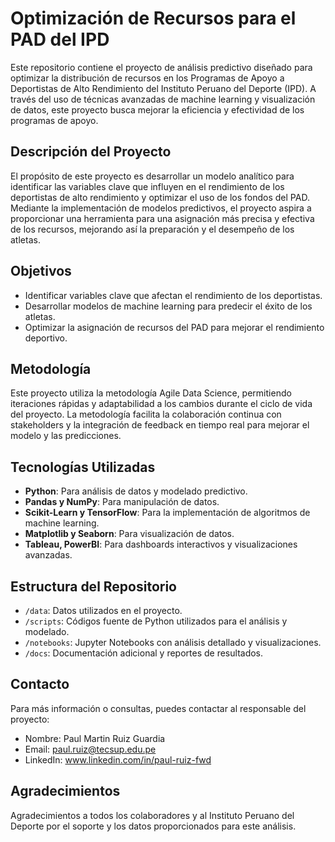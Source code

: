 # Optimización de Recursos para el PAD del IPD

Este repositorio contiene el proyecto de análisis predictivo diseñado para optimizar la distribución de recursos en los Programas de Apoyo a Deportistas de Alto Rendimiento del Instituto Peruano del Deporte (IPD). A través del uso de técnicas avanzadas de machine learning y visualización de datos, este proyecto busca mejorar la eficiencia y efectividad de los programas de apoyo.

## Descripción del Proyecto

El propósito de este proyecto es desarrollar un modelo analítico para identificar las variables clave que influyen en el rendimiento de los deportistas de alto rendimiento y optimizar el uso de los fondos del PAD. Mediante la implementación de modelos predictivos, el proyecto aspira a proporcionar una herramienta para una asignación más precisa y efectiva de los recursos, mejorando así la preparación y el desempeño de los atletas.

## Objetivos

- Identificar variables clave que afectan el rendimiento de los deportistas.
- Desarrollar modelos de machine learning para predecir el éxito de los atletas.
- Optimizar la asignación de recursos del PAD para mejorar el rendimiento deportivo.

## Metodología

Este proyecto utiliza la metodología Agile Data Science, permitiendo iteraciones rápidas y adaptabilidad a los cambios durante el ciclo de vida del proyecto. La metodología facilita la colaboración continua con stakeholders y la integración de feedback en tiempo real para mejorar el modelo y las predicciones.

## Tecnologías Utilizadas

- **Python**: Para análisis de datos y modelado predictivo.
- **Pandas y NumPy**: Para manipulación de datos.
- **Scikit-Learn y TensorFlow**: Para la implementación de algoritmos de machine learning.
- **Matplotlib y Seaborn**: Para visualización de datos.
- **Tableau, PowerBI**: Para dashboards interactivos y visualizaciones avanzadas.

## Estructura del Repositorio

- `/data`: Datos utilizados en el proyecto.
- `/scripts`: Códigos fuente de Python utilizados para el análisis y modelado.
- `/notebooks`: Jupyter Notebooks con análisis detallado y visualizaciones.
- `/docs`: Documentación adicional y reportes de resultados.

## Contacto

Para más información o consultas, puedes contactar al responsable del proyecto:
- Nombre: Paul Martin Ruiz Guardia
- Email: paul.ruiz@tecsup.edu.pe
- LinkedIn: www.linkedin.com/in/paul-ruiz-fwd

## Agradecimientos

Agradecimientos a todos los colaboradores y al Instituto Peruano del Deporte por el soporte y los datos proporcionados para este análisis.

